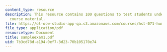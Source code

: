 ```yaml
---
content_type: resource
description: This resource contains 100 questions to test students understanding of
  course material.
file: https://ol-ocw-studio-app-qa.s3.amazonaws.com/courses/hst-071-human-reproductive-biology-fall-2005/7b3cd78da1940ef73d2370b105170e74_sampleexam1.pdf
file_type: application/pdf
resourcetype: Document
title: sampleexam1.pdf
uid: 7b3cd78d-a194-0ef7-3d23-70b105170e74
---
```

